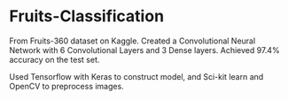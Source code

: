 # Fruits-Classification

From Fruits-360 dataset on Kaggle.
Created a Convolutional Neural Network with 6 Convolutional Layers and 3 Dense layers. Achieved 97.4% accuracy on the test set. 

Used Tensorflow with Keras to construct model, and Sci-kit learn and OpenCV to preprocess images. 
